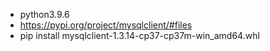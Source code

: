 + python3.9.6
+ https://pypi.org/project/mysqlclient/#files
+ pip install mysqlclient-1.3.14-cp37-cp37m-win_amd64.whl